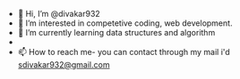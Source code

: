 - 👋 Hi, I’m @divakar932
- 👀 I’m interested in competetive coding, web development.
- 🌱 I’m currently learning data structures and algorithm
- 
- 📫 How to reach me- you can contact through my mail i'd  sdivakar932@gmail.com

<!---
divakar932/divakar932 is a ✨ special ✨ repository because its `README.md` (this file) appears on your GitHub profile.
You can click the Preview link to take a look at your changes.
--->

